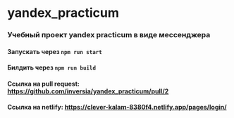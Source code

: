 # yandex_practicum

### Учебный проект yandex practicum в виде мессенджера

#### Запускать через `npm run start`
#### Билдить через `npm run build`

#### Ссылка на pull request: https://github.com/inversia/yandex_practicum/pull/2
#### Ссылка на netlify: https://clever-kalam-8380f4.netlify.app/pages/login/
